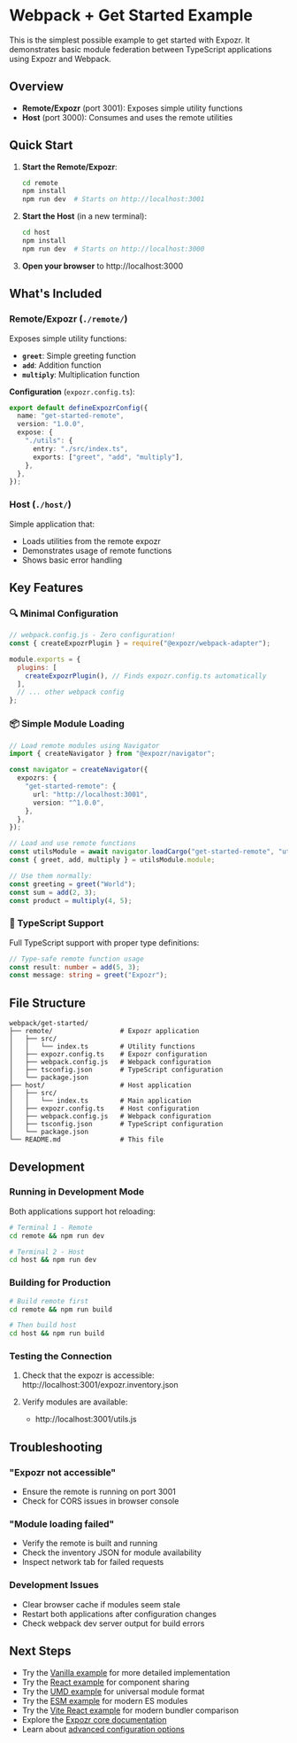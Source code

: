 # Webpack + Get Started Example

This is the simplest possible example to get started with Expozr. It demonstrates basic module federation between TypeScript applications using Expozr and Webpack.

## Overview

- **Remote/Expozr** (port 3001): Exposes simple utility functions
- **Host** (port 3000): Consumes and uses the remote utilities

## Quick Start

1. **Start the Remote/Expozr**:

   ```bash
   cd remote
   npm install
   npm run dev  # Starts on http://localhost:3001
   ```

2. **Start the Host** (in a new terminal):

   ```bash
   cd host
   npm install
   npm run dev  # Starts on http://localhost:3000
   ```

3. **Open your browser** to http://localhost:3000

## What's Included

### Remote/Expozr (`./remote/`)

Exposes simple utility functions:

- **`greet`**: Simple greeting function
- **`add`**: Addition function
- **`multiply`**: Multiplication function

**Configuration** (`expozr.config.ts`):

```typescript
export default defineExpozrConfig({
  name: "get-started-remote",
  version: "1.0.0",
  expose: {
    "./utils": {
      entry: "./src/index.ts",
      exports: ["greet", "add", "multiply"],
    },
  },
});
```

### Host (`./host/`)

Simple application that:

- Loads utilities from the remote expozr
- Demonstrates usage of remote functions
- Shows basic error handling

## Key Features

### 🔍 Minimal Configuration

```javascript
// webpack.config.js - Zero configuration!
const { createExpozrPlugin } = require("@expozr/webpack-adapter");

module.exports = {
  plugins: [
    createExpozrPlugin(), // Finds expozr.config.ts automatically
  ],
  // ... other webpack config
};
```

### 📦 Simple Module Loading

```typescript
// Load remote modules using Navigator
import { createNavigator } from "@expozr/navigator";

const navigator = createNavigator({
  expozrs: {
    "get-started-remote": {
      url: "http://localhost:3001",
      version: "^1.0.0",
    },
  },
});

// Load and use remote functions
const utilsModule = await navigator.loadCargo("get-started-remote", "utils");
const { greet, add, multiply } = utilsModule.module;

// Use them normally:
const greeting = greet("World");
const sum = add(2, 3);
const product = multiply(4, 5);
```

### 🔧 TypeScript Support

Full TypeScript support with proper type definitions:

```typescript
// Type-safe remote function usage
const result: number = add(5, 3);
const message: string = greet("Expozr");
```

## File Structure

```
webpack/get-started/
├── remote/                 # Expozr application
│   ├── src/
│   │   └── index.ts        # Utility functions
│   ├── expozr.config.ts    # Expozr configuration
│   ├── webpack.config.js   # Webpack configuration
│   ├── tsconfig.json       # TypeScript configuration
│   └── package.json
├── host/                   # Host application
│   ├── src/
│   │   └── index.ts        # Main application
│   ├── expozr.config.ts    # Host configuration
│   ├── webpack.config.js   # Webpack configuration
│   ├── tsconfig.json       # TypeScript configuration
│   └── package.json
└── README.md               # This file
```

## Development

### Running in Development Mode

Both applications support hot reloading:

```bash
# Terminal 1 - Remote
cd remote && npm run dev

# Terminal 2 - Host
cd host && npm run dev
```

### Building for Production

```bash
# Build remote first
cd remote && npm run build

# Then build host
cd host && npm run build
```

### Testing the Connection

1. Check that the expozr is accessible:
   http://localhost:3001/expozr.inventory.json

2. Verify modules are available:
   - http://localhost:3001/utils.js

## Troubleshooting

### "Expozr not accessible"

- Ensure the remote is running on port 3001
- Check for CORS issues in browser console

### "Module loading failed"

- Verify the remote is built and running
- Check the inventory JSON for module availability
- Inspect network tab for failed requests

### Development Issues

- Clear browser cache if modules seem stale
- Restart both applications after configuration changes
- Check webpack dev server output for build errors

## Next Steps

- Try the [Vanilla example](../vanilla/) for more detailed implementation
- Try the [React example](../react/) for component sharing
- Try the [UMD example](../umd/) for universal module format
- Try the [ESM example](../esm/) for modern ES modules
- Try the [Vite React example](../../vite/react/) for modern bundler comparison
- Explore the [Expozr core documentation](../../../packages/core/)
- Learn about [advanced configuration options](../../../docs/)
